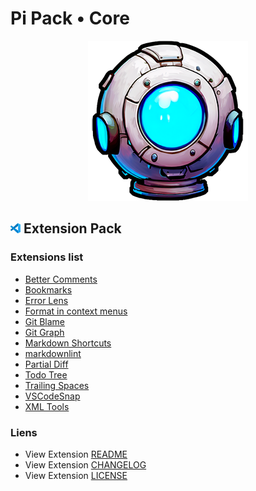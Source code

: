 # Pi Pack • Core

<div align="center"><picture><img src="/extension/icon.png" title="Pi Pack • Core" alt="Pi Pack • Core"></picture></div>

## <picture><img alt="VS Code icon" src="assets/vscode.png"></picture> Extension Pack

### Extensions list

- [Better Comments](https://marketplace.visualstudio.com/items?itemName=aaron-bond.better-comments)
- [Bookmarks](https://marketplace.visualstudio.com/items?itemName=alefragnani.bookmarks)
- [Error Lens](https://marketplace.visualstudio.com/items?itemName=usernamehw.errorlens)
- [Format in context menus](https://marketplace.visualstudio.com/items?itemName=lacroixdavid1.vscode-format-context-menu)
- [Git Blame](https://marketplace.visualstudio.com/items?itemName=waderyan.gitblame)
- [Git Graph](https://marketplace.visualstudio.com/items?itemName=mhutchie.git-graph)
- [Markdown Shortcuts](https://marketplace.visualstudio.com/items?itemName=mdickin.markdown-shortcuts)
- [markdownlint](https://marketplace.visualstudio.com/items?itemName=DavidAnson.vscode-markdownlint)
- [Partial Diff](https://marketplace.visualstudio.com/items?itemName=ryu1kn.partial-diff)
- [Todo Tree](https://marketplace.visualstudio.com/items?itemName=Gruntfuggly.todo-tree)
- [Trailing Spaces](https://marketplace.visualstudio.com/items?itemName=shardulm94.trailing-spaces)
- [VSCodeSnap](https://marketplace.visualstudio.com/items?itemName=luisllamas.vscodesnap)
- [XML Tools](https://marketplace.visualstudio.com/items?itemName=DotJoshJohnson.xml)

### Liens

- View Extension [README](/extension/README.md)
- View Extension [CHANGELOG](/extension/CHANGELOG.md)
- View Extension [LICENSE](/extension/LICENSE.md)
